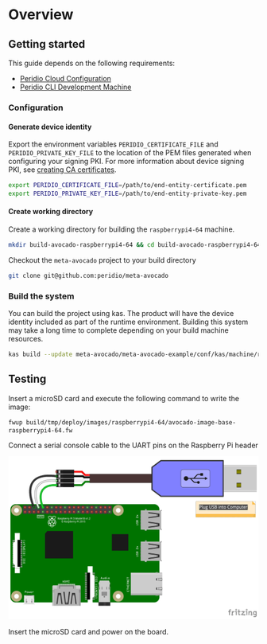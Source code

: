 # Overview

## Getting started

This guide depends on the following requirements:

- [Peridio Cloud Configuration](/integration/linux/overview#peridio-cloud-requirements)
- [Peridio CLI Development Machine](/integration/linux/overview#development-machine-requirements)

### Configuration

#### Generate device identity

Export the environment variables `PERIDIO_CERTIFICATE_FILE` and `PERIDIO_PRIVATE_KEY_FILE` to the location of the PEM files generated when configuring your signing PKI. For more information about device signing PKI, see [creating CA certificates](/platform/guides/creating-x509-certificates-with-openssl).

```bash
export PERIDIO_CERTIFICATE_FILE=/path/to/end-entity-certificate.pem
export PERIDIO_PRIVATE_KEY_FILE=/path/to/end-entity-private-key.pem
```

#### Create working directory

Create a working directory for building the `raspberrypi4-64` machine.

```bash
mkdir build-avocado-raspberrypi4-64 && cd build-avocado-raspberrypi4-64
```

Checkout the `meta-avocado` project to your build directory

```bash
git clone git@github.com:peridio/meta-avocado
```

### Build the system

You can build the project using kas. The product will have the device identity included as part of the runtime environment. Building this system may take a long time to complete depending on your build machine resources.

```bash
kas build --update meta-avocado/meta-avocado-example/conf/kas/machine/raspberrypi4-64.yml
```

## Testing

Insert a microSD card and execute the following command to write the image:

```shell
fwup build/tmp/deploy/images/raspberrypi4-64/avocado-image-base-raspberrypi4-64.fw
```

Connect a serial console cable to the UART pins on the Raspberry Pi header

<img src="/img/integration/linux/reference-designs/raspberry-pi-serial-cable-connection.png" />

Insert the microSD card and power on the board.
